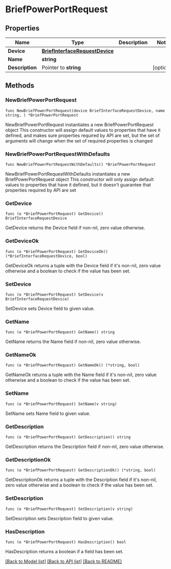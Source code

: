 # BriefPowerPortRequest

## Properties

Name | Type | Description | Notes
------------ | ------------- | ------------- | -------------
**Device** | [**BriefInterfaceRequestDevice**](BriefInterfaceRequestDevice.md) |  | 
**Name** | **string** |  | 
**Description** | Pointer to **string** |  | [optional] 

## Methods

### NewBriefPowerPortRequest

`func NewBriefPowerPortRequest(device BriefInterfaceRequestDevice, name string, ) *BriefPowerPortRequest`

NewBriefPowerPortRequest instantiates a new BriefPowerPortRequest object
This constructor will assign default values to properties that have it defined,
and makes sure properties required by API are set, but the set of arguments
will change when the set of required properties is changed

### NewBriefPowerPortRequestWithDefaults

`func NewBriefPowerPortRequestWithDefaults() *BriefPowerPortRequest`

NewBriefPowerPortRequestWithDefaults instantiates a new BriefPowerPortRequest object
This constructor will only assign default values to properties that have it defined,
but it doesn't guarantee that properties required by API are set

### GetDevice

`func (o *BriefPowerPortRequest) GetDevice() BriefInterfaceRequestDevice`

GetDevice returns the Device field if non-nil, zero value otherwise.

### GetDeviceOk

`func (o *BriefPowerPortRequest) GetDeviceOk() (*BriefInterfaceRequestDevice, bool)`

GetDeviceOk returns a tuple with the Device field if it's non-nil, zero value otherwise
and a boolean to check if the value has been set.

### SetDevice

`func (o *BriefPowerPortRequest) SetDevice(v BriefInterfaceRequestDevice)`

SetDevice sets Device field to given value.


### GetName

`func (o *BriefPowerPortRequest) GetName() string`

GetName returns the Name field if non-nil, zero value otherwise.

### GetNameOk

`func (o *BriefPowerPortRequest) GetNameOk() (*string, bool)`

GetNameOk returns a tuple with the Name field if it's non-nil, zero value otherwise
and a boolean to check if the value has been set.

### SetName

`func (o *BriefPowerPortRequest) SetName(v string)`

SetName sets Name field to given value.


### GetDescription

`func (o *BriefPowerPortRequest) GetDescription() string`

GetDescription returns the Description field if non-nil, zero value otherwise.

### GetDescriptionOk

`func (o *BriefPowerPortRequest) GetDescriptionOk() (*string, bool)`

GetDescriptionOk returns a tuple with the Description field if it's non-nil, zero value otherwise
and a boolean to check if the value has been set.

### SetDescription

`func (o *BriefPowerPortRequest) SetDescription(v string)`

SetDescription sets Description field to given value.

### HasDescription

`func (o *BriefPowerPortRequest) HasDescription() bool`

HasDescription returns a boolean if a field has been set.


[[Back to Model list]](../README.md#documentation-for-models) [[Back to API list]](../README.md#documentation-for-api-endpoints) [[Back to README]](../README.md)



